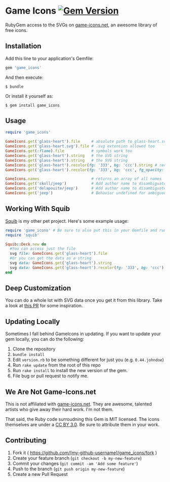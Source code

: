 # Game Icons [![Gem Version](https://badge.fury.io/rb/game_icons.svg)](https://rubygems.org/gems/game_icons)

RubyGem access to the SVGs on [game-icons.net](http://game-icons.net), an awesome library of free icons.

## Installation

Add this line to your application's Gemfile:

```ruby
gem 'game_icons'
```

And then execute:

    $ bundle

Or install it yourself as:

    $ gem install game_icons

## Usage

```ruby
require 'game_icons'

GameIcons.get('glass-heart').file     # absolute path to glass-heart.svg, white-on-black
GameIcons.get('glass-heart.svg').file # .svg extension allowed too
GameIcons.get(:flame).file            # symbols work too
GameIcons.get('glass-heart').string   # the SVG string
GameIcons.get('glass-heart').string   # the SVG string
GameIcons.get('glass-heart').recolor(fg: '333', bg: 'ccc').string # recolor the foreground and background to different shades of gray
GameIcons.get('glass-heart').recolor(fg: '333', bg: 'ccc', fg_opacity: 0.25, bg_opacity: 0.75).string # recolor with opacity c

GameIcons.names                       # returns an array of all names
GameIcons.get('skoll/jeep')           # Add author name to disambiguate names
GameIcons.get('delapouite/jeep')      # Add author name to disambiguate names
GameIcons.get('jeep')                 # Behavior undefined for ambiguous names
```

## Working With Squib

[Squib](http://andymeneely.github.io/squib) is my other pet project. Here's some example usage:

```ruby
require 'game_icons' # Be sure to also put this in your Gemfile and run "bundle install"
require 'squib'

Squib::Deck.new do
  #You can access just the file
  svg file: GameIcons.get('glass-heart').file
  #Or you can get the data as a string
  svg data: GameIcons.get('glass-heart').string
  svg data: GameIcons.get('glass-heart').recolor(fg: '333', bg: 'ccc').string
end
```
## Deep Customization

You can do a whole lot with SVG data once you get it from this library. Take a look at [this PR](https://github.com/andymeneely/game_icons/pull/9) for some inspiration.

## Updating Locally

Sometimes I fall behind GameIcons in updating. If you want to update your gem locally, you can do the following:

1. Clone the repository
2. `bundle install`
2. Edit `version.rb` to be something different for just you (e.g. `0.44.johndoe`)
3. Run `rake update` from the root of this repo
4. Run `rake install` to install the new version of the gem.
5. File bug or pull request to notify me.


## We Are Not Game-Icons.net

This is not affiliated with [game-icons.net](http://game-icons.net). They are awesome, talented artists who give away their hard work. I'm not them.

That said, the Ruby code surroudning this Gem is MIT licensed. The icons themselves are under a [CC BY 3.0](https://creativecommons.org/licenses/by/3.0/). Be sure to attribute them in your work.

## Contributing

1. Fork it ( https://github.com/[my-github-username]/game_icons/fork )
2. Create your feature branch (`git checkout -b my-new-feature`)
3. Commit your changes (`git commit -am 'Add some feature'`)
4. Push to the branch (`git push origin my-new-feature`)
5. Create a new Pull Request
